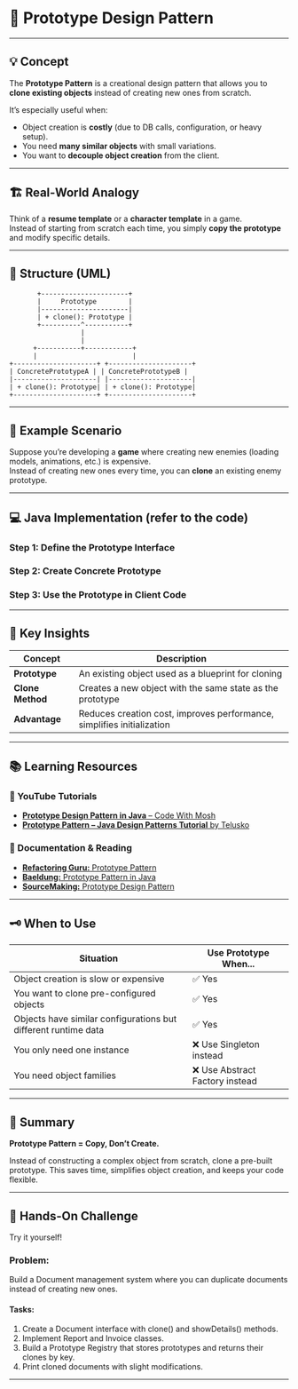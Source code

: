 # 🧬 **Prototype Design Pattern**

---

## 💡 **Concept**

The **Prototype Pattern** is a creational design pattern that allows you to **clone existing objects** instead of creating new ones from scratch.

It’s especially useful when:
- Object creation is **costly** (due to DB calls, configuration, or heavy setup).
- You need **many similar objects** with small variations.
- You want to **decouple object creation** from the client.

---

## 🏗️ **Real-World Analogy**

Think of a **resume template** or a **character template** in a game.  
Instead of starting from scratch each time, you simply **copy the prototype** and modify specific details.

---

## 🧱 **Structure (UML)**

           +----------------------+
           |     Prototype        |
           |----------------------|
           | + clone(): Prototype |
           +----------^-----------+
                      |
                      |
          +-----------+------------+
          |                        |
    +---------------------+ +---------------------+
    | ConcretePrototypeA | | ConcretePrototypeB |
    |---------------------| |---------------------|
    | + clone(): Prototype| | + clone(): Prototype|
    +---------------------+ +---------------------+

---

## 🧩 **Example Scenario**

Suppose you’re developing a **game** where creating new enemies (loading models, animations, etc.) is expensive.  
Instead of creating new ones every time, you can **clone** an existing enemy prototype.

---

## 💻 **Java Implementation** (refer to the code)

### Step 1: Define the Prototype Interface
### Step 2: Create Concrete Prototype
### Step 3: Use the Prototype in Client Code


---

## 🧠 **Key Insights**


| Concept          | Description                                                            |
| ---------------- | ---------------------------------------------------------------------- |
| **Prototype**    | An existing object used as a blueprint for cloning                     |
| **Clone Method** | Creates a new object with the same state as the prototype              |
| **Advantage**    | Reduces creation cost, improves performance, simplifies initialization |


---

## 📚 Learning Resources

### 🎥 YouTube Tutorials
- [**Prototype Design Pattern in Java** – Code With Mosh](https://www.youtube.com/watch?v=AFbZhRL0Uz8)
- [**Prototype Pattern – Java Design Patterns Tutorial** by Telusko](https://www.youtube.com/watch?v=AFbZhRL0Uz8)

### 📖 Documentation & Reading
- [**Refactoring Guru:** Prototype Pattern](https://refactoring.guru/design-patterns/prototype)
- [**Baeldung:** Prototype Pattern in Java](https://www.baeldung.com/java-pattern-prototype)
- [**SourceMaking:** Prototype Design Pattern](https://sourcemaking.com/design_patterns/prototype)

---

## 🗝️ When to Use

| Situation                                                      | Use Prototype When...          |
| -------------------------------------------------------------- | ------------------------------ |
| Object creation is slow or expensive                           | ✅ Yes                          |
| You want to clone pre-configured objects                       | ✅ Yes                          |
| Objects have similar configurations but different runtime data | ✅ Yes                          |
| You only need one instance                                     | ❌ Use Singleton instead        |
| You need object families                                       | ❌ Use Abstract Factory instead |


---

## 🏁 Summary

**Prototype Pattern = Copy, Don’t Create.**

Instead of constructing a complex object from scratch, clone a pre-built prototype.
This saves time, simplifies object creation, and keeps your code flexible.

---

## 🧰 **Hands-On Challenge**
Try it yourself!

### Problem:
Build a Document management system where you can duplicate documents instead of creating new ones.

#### Tasks:

1. Create a Document interface with clone() and showDetails() methods.
2. Implement Report and Invoice classes.
3. Build a Prototype Registry that stores prototypes and returns their clones by key.
4. Print cloned documents with slight modifications.

---
